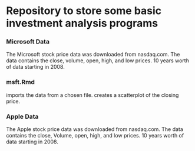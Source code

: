 # Repository to store some basic investment analysis programs

### Microsoft Data
  The Microsoft stock price data was downloaded from nasdaq.com.
  The data contains the close, volume, open, high, and low prices.
  10 years worth of data starting in 2008.
### msft.Rmd
  imports the data from a chosen file.
  creates a scatterplot of the closing price.

### Apple Data
  The Apple stock price data was downloaded from nasdaq.com.
  The data contains the close, Volume, open, high, and low prices.
  10 years worth of data starting in 2008.
